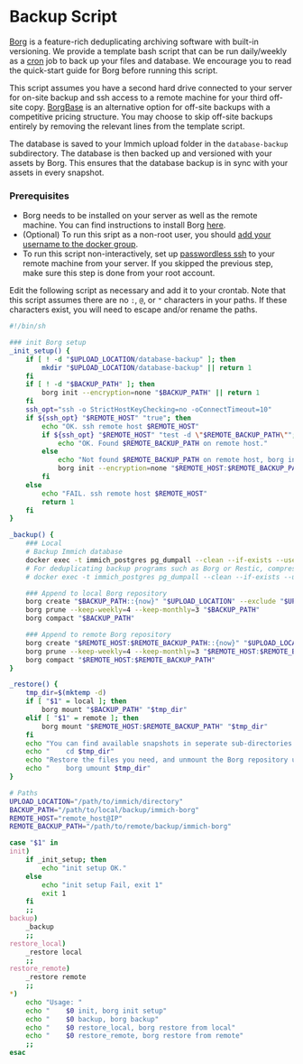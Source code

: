 # Backup Script

[Borg](https://www.borgbackup.org/) is a feature-rich deduplicating archiving software with built-in versioning. We provide a template bash script that can be run daily/weekly as a [cron](https://wiki.archlinux.org/title/cron) job to back up your files and database. We encourage you to read the quick-start guide for Borg before running this script.

This script assumes you have a second hard drive connected to your server for on-site backup and ssh access to a remote machine for your third off-site copy. [BorgBase](https://www.borgbase.com/) is an alternative option for off-site backups with a competitive pricing structure. You may choose to skip off-site backups entirely by removing the relevant lines from the template script.

The database is saved to your Immich upload folder in the `database-backup` subdirectory. The database is then backed up and versioned with your assets by Borg. This ensures that the database backup is in sync with your assets in every snapshot.

### Prerequisites

- Borg needs to be installed on your server as well as the remote machine. You can find instructions to install Borg [here](https://borgbackup.readthedocs.io/en/latest/installation.html).
- (Optional) To run this sript as a non-root user, you should [add your username to the docker group](https://docs.docker.com/engine/install/linux-postinstall/).
- To run this script non-interactively, set up [passwordless ssh](https://www.redhat.com/sysadmin/passwordless-ssh) to your remote machine from your server. If you skipped the previous step, make sure this step is done from your root account.

Edit the following script as necessary and add it to your crontab. Note that this script assumes there are no `:`, `@`, or `"` characters in your paths. If these characters exist, you will need to escape and/or rename the paths.

```bash title='Borg backup template'
#!/bin/sh

### init Borg setup
_init_setup() {
    if [ ! -d "$UPLOAD_LOCATION/database-backup" ]; then
        mkdir "$UPLOAD_LOCATION/database-backup" || return 1
    fi
    if [ ! -d "$BACKUP_PATH" ]; then
        borg init --encryption=none "$BACKUP_PATH" || return 1
    fi
    ssh_opt="ssh -o StrictHostKeyChecking=no -oConnectTimeout=10"
    if ${ssh_opt} "$REMOTE_HOST" "true"; then
        echo "OK. ssh remote host $REMOTE_HOST"
        if ${ssh_opt} "$REMOTE_HOST" "test -d \"$REMOTE_BACKUP_PATH\""; then
            echo "OK. Found $REMOTE_BACKUP_PATH on remote host."
        else
            echo "Not found $REMOTE_BACKUP_PATH on remote host, borg init begin..."
            borg init --encryption=none "$REMOTE_HOST:$REMOTE_BACKUP_PATH" || return 1
        fi
    else
        echo "FAIL. ssh remote host $REMOTE_HOST"
        return 1
    fi
}

_backup() {
    ### Local
    # Backup Immich database
    docker exec -t immich_postgres pg_dumpall --clean --if-exists --username=postgres >"$UPLOAD_LOCATION"/database-backup/immich-database.sql
    # For deduplicating backup programs such as Borg or Restic, compressing the content can increase backup size by making it harder to deduplicate. If you are using a different program or still prefer to compress, you can use the following command instead:
    # docker exec -t immich_postgres pg_dumpall --clean --if-exists --username=postgres | /usr/bin/gzip --rsyncable > "$UPLOAD_LOCATION"/database-backup/immich-database.sql.gz

    ### Append to local Borg repository
    borg create "$BACKUP_PATH::{now}" "$UPLOAD_LOCATION" --exclude "$UPLOAD_LOCATION"/thumbs/ --exclude "$UPLOAD_LOCATION"/encoded-video/
    borg prune --keep-weekly=4 --keep-monthly=3 "$BACKUP_PATH"
    borg compact "$BACKUP_PATH"

    ### Append to remote Borg repository
    borg create "$REMOTE_HOST:$REMOTE_BACKUP_PATH::{now}" "$UPLOAD_LOCATION" --exclude "$UPLOAD_LOCATION"/thumbs/ --exclude "$UPLOAD_LOCATION"/encoded-video/
    borg prune --keep-weekly=4 --keep-monthly=3 "$REMOTE_HOST:$REMOTE_BACKUP_PATH"
    borg compact "$REMOTE_HOST:$REMOTE_BACKUP_PATH"
}

_restore() {
    tmp_dir=$(mktemp -d)
    if [ "$1" = local ]; then
        borg mount "$BACKUP_PATH" "$tmp_dir"
    elif [ "$1" = remote ]; then
        borg mount "$REMOTE_HOST:$REMOTE_BACKUP_PATH" "$tmp_dir"
    fi
    echo "You can find available snapshots in seperate sub-directories at directory: $tmp_dir"
    echo "    cd $tmp_dir"
    echo "Restore the files you need, and unmount the Borg repository using:"
    echo "    borg umount $tmp_dir"
}

# Paths
UPLOAD_LOCATION="/path/to/immich/directory"
BACKUP_PATH="/path/to/local/backup/immich-borg"
REMOTE_HOST="remote_host@IP"
REMOTE_BACKUP_PATH="/path/to/remote/backup/immich-borg"

case "$1" in
init)
    if _init_setup; then
        echo "init setup OK."
    else
        echo "init setup Fail, exit 1"
        exit 1
    fi
    ;;
backup)
    _backup
    ;;
restore_local)
    _restore local
    ;;
restore_remote)
    _restore remote
    ;;
*)
    echo "Usage: "
    echo "    $0 init, borg init setup"
    echo "    $0 backup, borg backup"
    echo "    $0 restore_local, borg restore from local"
    echo "    $0 restore_remote, borg restore from remote"
    ;;
esac
```

